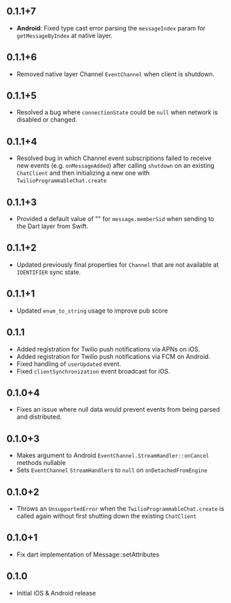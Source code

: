 ## 0.1.1+7

* **Android**: Fixed type cast error parsing the `messageIndex` param for `getMessageByIndex` at native layer.

## 0.1.1+6

* Removed native layer Channel `EventChannel` when client is shutdown.

## 0.1.1+5

* Resolved a bug where `connectionState` could be `null` when network is disabled or changed.

## 0.1.1+4

* Resolved bug in which Channel event subscriptions failed to receive new events (e.g. `onMessageAdded`) after calling `shutdown` on an existing `ChatClient` and then initializing a new one with `TwilioProgrammableChat.create`

## 0.1.1+3

* Provided a default value of "" for `message.memberSid` when sending to the Dart layer from Swift.

## 0.1.1+2

* Updated previously final properties for `Channel` that are not available at `IDENTIFIER` sync state.

## 0.1.1+1

* Updated `enum_to_string` usage to improve pub score

## 0.1.1

* Added registration for Twilio push notifications via APNs on iOS.
* Added registration for Twilio push notifications via FCM on Android.
* Fixed handling of `userUpdated` event.
* Fixed `clientSynchronization` event broadcast for iOS.

## 0.1.0+4

* Fixes an issue where null data would prevent events from being parsed and distributed.

## 0.1.0+3

* Makes argument to Android `EventChannel.StreamHandler::onCancel` methods nullable
* Sets `EventChannel` `StreamHandler`s to `null` on `onDetachedFromEngine`

## 0.1.0+2

* Throws an `UnsupportedError` when the `TwilioProgrammableChat.create` is called again without first shutting down the existing `ChatClient`

## 0.1.0+1

* Fix dart implementation of Message::setAttributes

## 0.1.0

* Initial iOS & Android release
